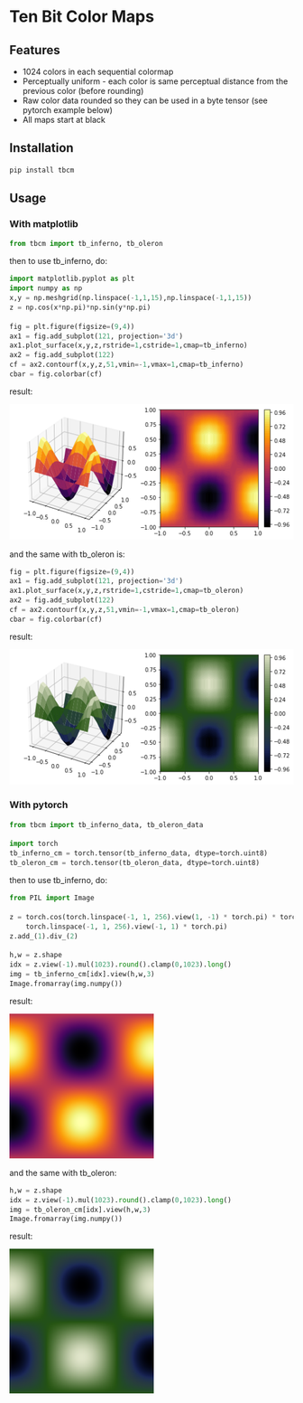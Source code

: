 # Ten Bit Color Maps


## Features

- 1024 colors in each sequential colormap
- Perceptually uniform - each color is same perceptual distance from the previous color (before rounding)
- Raw color data rounded so they can be used in a byte tensor (see pytorch example below)
- All maps start at black

## Installation

```bash
pip install tbcm
```

## Usage

### With matplotlib

```python
from tbcm import tb_inferno, tb_oleron
```

then to use tb_inferno, do:

```python
import matplotlib.pyplot as plt
import numpy as np
x,y = np.meshgrid(np.linspace(-1,1,15),np.linspace(-1,1,15))
z = np.cos(x*np.pi)*np.sin(y*np.pi)

fig = plt.figure(figsize=(9,4))
ax1 = fig.add_subplot(121, projection='3d')
ax1.plot_surface(x,y,z,rstride=1,cstride=1,cmap=tb_inferno)
ax2 = fig.add_subplot(122)
cf = ax2.contourf(x,y,z,51,vmin=-1,vmax=1,cmap=tb_inferno)
cbar = fig.colorbar(cf)
```

result:

![matplotlib tb_inferno example](https://github.com/artiedins/tbcm/blob/main/images/mpl_tb_inferno.png)

and the same with tb_oleron is:

```python
fig = plt.figure(figsize=(9,4))
ax1 = fig.add_subplot(121, projection='3d')
ax1.plot_surface(x,y,z,rstride=1,cstride=1,cmap=tb_oleron)
ax2 = fig.add_subplot(122)
cf = ax2.contourf(x,y,z,51,vmin=-1,vmax=1,cmap=tb_oleron)
cbar = fig.colorbar(cf)
```

result:

![matplotlib tb_inferno example](https://github.com/artiedins/tbcm/blob/main/images/mlp_tb_oleron.png)


### With pytorch

```python
from tbcm import tb_inferno_data, tb_oleron_data

import torch
tb_inferno_cm = torch.tensor(tb_inferno_data, dtype=torch.uint8)
tb_oleron_cm = torch.tensor(tb_oleron_data, dtype=torch.uint8)
```

then to use tb_inferno, do:

```python
from PIL import Image

z = torch.cos(torch.linspace(-1, 1, 256).view(1, -1) * torch.pi) * torch.sin(
    torch.linspace(-1, 1, 256).view(-1, 1) * torch.pi)
z.add_(1).div_(2)

h,w = z.shape
idx = z.view(-1).mul(1023).round().clamp(0,1023).long()
img = tb_inferno_cm[idx].view(h,w,3)
Image.fromarray(img.numpy())
```

result:

![pytorch tb_inferno example](https://github.com/artiedins/tbcm/blob/main/images/pt_tb_inferno.png)

and the same with tb_oleron:

```python
h,w = z.shape
idx = z.view(-1).mul(1023).round().clamp(0,1023).long()
img = tb_oleron_cm[idx].view(h,w,3)
Image.fromarray(img.numpy())
```

result:

![pytorch tb_oleron example](https://github.com/artiedins/tbcm/blob/main/images/pt_tb_oleron.png)

